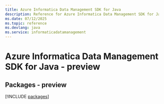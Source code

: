 ```yaml
---
title: Azure Informatica Data Management SDK for Java
description: Reference for Azure Informatica Data Management SDK for Java
ms.date: 07/12/2025
ms.topic: reference
ms.devlang: java
ms.service: informaticadatamanagement
---
```

# Azure Informatica Data Management SDK for Java - preview
## Packages - preview
[!INCLUDE [packages](informatica-data-management-index.md)]